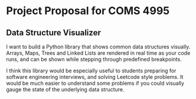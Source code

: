 # Project Proposal for COMS 4995

## Data Structure Visualizer

I want to build a Python library that shows common data structures visually. Arrays, Maps, Trees and Linked Lists are rendered in real time as your code runs, and can be shown while stepping through predefined breakpoints.  
  
I think this library would be especially useful to students preparing for software engineering interviews, and solving Leetcode style problems. It would be much easier to understand some problems if you could visually gauge the state of the underlying data structure.
